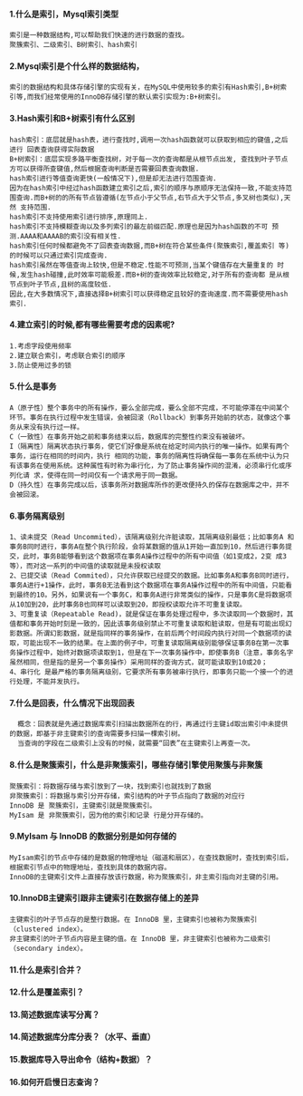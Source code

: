#### 1.什么是索引，Mysql索引类型
    索引是一种数据结构,可以帮助我们快速的进行数据的查找。
    聚簇索引、二级索引、B树索引、hash索引
#### 2.Mysql索引是个什么样的数据结构，
    索引的数据结构和具体存储引擎的实现有关，在MySQL中使用较多的索引有Hash索引,B+树索 引等,而我们经常使用的InnoDB存储引擎的默认索引实现为:B+树索引。
#### 3.Hash索引和B+树索引有什么区别
    hash索引：底层就是hash表，进行查找时,调用一次hash函数就可以获取到相应的键值,之后进行 回表查询获得实际数据
    B+树索引：底层实现多路平衡查找树，对于每一次的查询都是从根节点出发, 查找到叶子节点方可以获得所查键值,然后根据查询判断是否需要回表查询数据.
    hash索引进行等值查询更快(一般情况下),但是却无法进行范围查询.
    因为在hash索引中经过hash函数建立索引之后,索引的顺序与原顺序无法保持一致,不能支持范 围查询.而B+树的的所有节点皆遵循(左节点小于父节点,右节点大于父节点,多叉树也类似),天然 支持范围.
    hash索引不支持使用索引进行排序,原理同上.
    hash索引不支持模糊查询以及多列索引的最左前缀匹配.原理也是因为hash函数的不可 预测.AAAA和AAAAB的索引没有相关性.
    hash索引任何时候都避免不了回表查询数据,而B+树在符合某些条件(聚簇索引,覆盖索引 等)的时候可以只通过索引完成查询.
    hash索引虽然在等值查询上较快,但是不稳定.性能不可预测,当某个键值存在大量重复的 时候,发生hash碰撞,此时效率可能极差.而B+树的查询效率比较稳定,对于所有的查询都 是从根节点到叶子节点,且树的高度较低.
    因此,在大多数情况下,直接选择B+树索引可以获得稳定且较好的查询速度.而不需要使用hash 索引.
#### 4.建立索引的时候,都有哪些需要考虑的因素呢?
    1.考虑字段使用频率
    2.建立联合索引，考虑联合索引的顺序
    3.防止使用过多的锁
#### 5.什么是事务
    A（原子性）整个事务中的所有操作，要么全部完成，要么全部不完成，不可能停滞在中间某个环节。事务在执行过程中发生错误，会被回滚（Rollback）到事务开始前的状态，就像这个事务从来没有执行过一样。
    C（一致性）在事务开始之前和事务结束以后，数据库的完整性约束没有被破坏。
    I（隔离性）隔离状态执行事务，使它们好像是系统在给定时间内执行的唯一操作。如果有两个事务，运行在相同的时间内，执行 相同的功能，事务的隔离性将确保每一事务在系统中认为只有该事务在使用系统。这种属性有时称为串行化，为了防止事务操作间的混淆，必须串行化或序列化请 求，使得在同一时间仅有一个请求用于同一数据。
    D（持久性）在事务完成以后，该事务所对数据库所作的更改便持久的保存在数据库之中，并不会被回滚。 
#### 6.事务隔离级别
    1、读未提交（Read Uncommited），该隔离级别允许脏读取，其隔离级别最低；比如事务A 和事务B同时进行，事务A在整个执行阶段，会将某数据的值从1开始一直加到10，然后进行事务提交，此时，事务B能够看到这个数据项在事务A操作过程中的所有中间值（如1变成2，2变 成3等），而对这一系列的中间值的读取就是未授权读取
    2、已提交读（Read Commited），只允许获取已经提交的数据。比如事务A和事务B同时进行，事务A进行+1操作，此时，事务B无法看到这个数据项在事务A操作过程中的所有中间值，只能看到最终的10。另外，如果说有一个事务C，和事务A进行非常类似的操作，只是事务C是将数据项从10加到20，此时事务B也同样可以读取到20，即授权读取允许不可重复读取。
    3、可重复读（Repeatable Read)，就是保证在事务处理过程中，多次读取同一个数据时，其值都和事务开始时刻是一致的，因此该事务级别禁止不可重复读取和脏读取，但是有可能出现幻影数据。所谓幻影数据，就是指同样的事务操作，在前后两个时间段内执行对同一个数据项的读取，可能出现不一致的结果。在上面的例子中，可重复读取隔离级别能够保证事务B在第一次事务操作过程中，始终对数据项读取到1，但是在下一次事务操作中，即使事务B（注意，事务名字虽然相同，但是指的是另一个事务操作）采用同样的查询方式，就可能读取到10或20；
    4、串行化 是最严格的事务隔离级别，它要求所有事务被串行执行，即事务只能一个接一个的进行处理，不能并发执行。
#### 7.什么是回表，什么情况下出现回表
      概念：回表就是先通过数据库索引扫描出数据所在的行，再通过行主键id取出索引中未提供的数据，即基于非主键索引的查询需要多扫描一棵索引树。
      当查询的字段在二级索引上没有的时候，就需要“回表”在主键索引上再查一次。
#### 8.什么是聚簇索引，什么是非聚簇索引，哪些存储引擎使用聚簇与非聚簇
    聚簇索引：将数据存储与索引放到了一块，找到索引也就找到了数据
    非聚簇索引：将数据与索引分开存储，索引结构的叶子节点指向了数据的对应行
    InnoDB 是 聚簇索引，主键索引就是聚簇索引。
    MyIsam 是 非聚簇索引，因为他的索引和记录 行是分开存储的。
#### 9.MyIsam 与 InnoDB 的数据分别是如何存储的
    MyIsam索引的节点中存储的是数据的物理地址（磁道和扇区），在查找数据时，查找到索引后，根据索引节点中的物理地址，查找到具体的数据内容。
    InnoDB的主键索引文件上直接存放该行数据，称为聚簇索引，非主索引指向对主键的引用。
#### 10.InnoDB主键索引跟非主键索引在数据存储上的差异
    主键索引的叶子节点存的是整行数据。在 InnoDB 里，主键索引也被称为聚簇索引 （clustered index）。
    非主键索引的叶子节点内容是主键的值。在 InnoDB 里，非主键索引也被称为二级索引 （secondary index）。

#### 11.什么是索引合并？
#### 12.什么是覆盖索引？
#### 13.简述数据库读写分离？
#### 14.简述数据库分库分表？（水平、垂直）
#### 15.数据库导入导出命令（结构+数据）？
#### 16.如何开启慢日志查询？